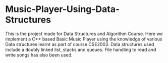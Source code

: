 # Music-Player-Using-Data-Structures
This is the project made for Data Structures and Algorithm Course. Here we implement a C++ based Basic Music Player using the knowledge of various Data structures learnt as part of course CSE2003. Data structures used include a doubly linked list, stacks and queues. File handling to read and write songs has also been used.
